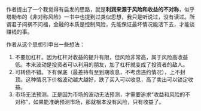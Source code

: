 作者提出了一个我觉得有启发的思路，就是**利润来源于风险和收益的不对称**，似乎塔勒布的《非对称风险》一书中也提到过类似思想，我只是听说过，没有读过。所谓君子问祸不问福，金融的本质是控制风险，先能保证最坏情况能活下去，才能谈赚钱的事。

作者从这个思想引申出一些想法：

1. 不要加杠杆。因为杠杆对收益的提升有限，但风险非常高，属于风险高收益低。本来波动是投资者可以利用的朋友，加了杠杆就变成了投资者的敌人。
2. 可转债不错。下有保底（最差持有至到期收息，不考虑违约情况），上不封顶。这种情况下价格波动越大越好，跌了买入可以收息，高了卖出可以锁定收益。
3. 市场无法预测。正是因为市场的波动无法预测，才需要追求“收益和风险的不对称”，如果能准确预测市场，那就根本没有风险，只有收益了。
